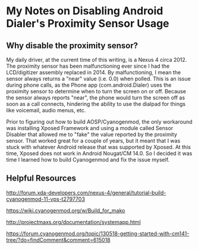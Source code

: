 # My Notes on Disabling Android Dialer's Proximity Sensor Usage
## Why disable the proximity sensor?
My daily driver, at the current time of this writing, is a Nexus 4 circa 2012. The proximity sensor has been malfunctioning ever since I had the LCD/digitizer assembly replaced in 2014. By malfunctioning, I mean the sensor always returns a "near" value (i.e. 0.0) when polled. This is an issue during phone calls, as the Phone app (com.android.Dialer) uses the proximity sensor to determine when to turn the screen on or off. Because the sensor always reports "near", the phone would turn the screen off as soon as a call connects, hindering the ability to use the dialpad for things like voicemail, audio menus, etc.

Prior to figuring out how to build AOSP/Cyanogenmod, the only workaround was installing Xposed Framework and using a module called Sensor Disabler that allowed me to "fake" the value reported by the proximity sensor. That worked great for a couple of years, but it meant that I was stuck with whatever Android release that was supported by Xposed. At this time, Xposed does not work in Android Nougat/CM 14.0. So I decided it was time I learned how to build Cyanogenmod and fix the issue myself.

## Helpful Resources
http://forum.xda-developers.com/nexus-4/general/tutorial-build-cyanogenmod-11-vps-t2797703

https://wiki.cyanogenmod.org/w/Build_for_mako

http://projectmaxs.org/documentation/systemapp.html

https://forum.cyanogenmod.org/topic/130518-getting-started-with-cm141-tree/?do=findComment&comment=615018
